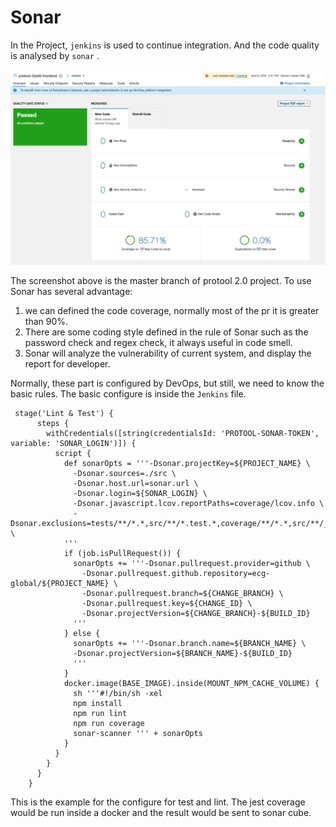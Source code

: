 # Sonar

In the Project, `jenkins`  is used to continue integration. And the code quality is analysed by `sonar` .



![](<../../.gitbook/assets/image (5).png>)



The screenshot above is the master branch of protool 2.0 project. To use Sonar has several advantage:

1. we can defined the code coverage, normally most of the pr it is greater than 90%.
2. There are some coding style defined in the rule of Sonar such as the password check and regex check, it always useful in code smell.
3. Sonar will analyze the vulnerability of current system, and display the report for developer.



Normally, these part is configured by DevOps, but still, we need to know the basic rules. The basic configure is inside the `Jenkins` file.&#x20;



```
 stage('Lint & Test') {
      steps {
        withCredentials([string(credentialsId: 'PROTOOL-SONAR-TOKEN', variable: 'SONAR_LOGIN')]) {
          script {
            def sonarOpts = '''-Dsonar.projectKey=${PROJECT_NAME} \
              -Dsonar.sources=./src \
              -Dsonar.host.url=sonar.url \
              -Dsonar.login=${SONAR_LOGIN} \
              -Dsonar.javascript.lcov.reportPaths=coverage/lcov.info \
              -Dsonar.exclusions=tests/**/*.*,src/**/*.test.*,coverage/**/*.*,src/**/__test__/**/*.* \
            '''
            if (job.isPullRequest()) {
              sonarOpts += '''-Dsonar.pullrequest.provider=github \
                -Dsonar.pullrequest.github.repository=ecg-global/${PROJECT_NAME} \
                -Dsonar.pullrequest.branch=${CHANGE_BRANCH} \
                -Dsonar.pullrequest.key=${CHANGE_ID} \
                -Dsonar.projectVersion=${CHANGE_BRANCH}-${BUILD_ID}
              '''
            } else {
              sonarOpts += '''-Dsonar.branch.name=${BRANCH_NAME} \
              -Dsonar.projectVersion=${BRANCH_NAME}-${BUILD_ID}
              '''
            }
            docker.image(BASE_IMAGE).inside(MOUNT_NPM_CACHE_VOLUME) {
              sh '''#!/bin/sh -xel
              npm install
              npm run lint
              npm run coverage
              sonar-scanner ''' + sonarOpts
            }
          }
        }
      }
    }
```

This is the example for the configure for test and lint. The jest coverage would be run inside a docker and the result would be sent to sonar cube.






